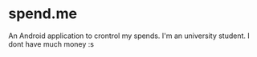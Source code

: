 # spend.me
An Android application to crontrol my spends. I'm an university student. I dont have much money :s
